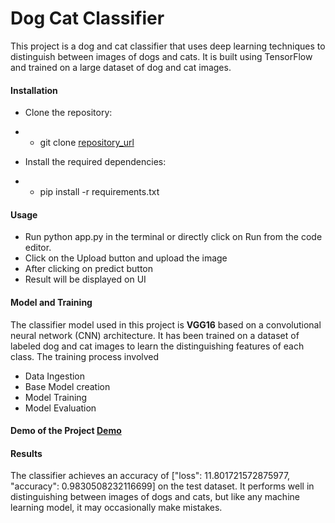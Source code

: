 # Dog Cat Classifier
This project is a dog and cat classifier that uses deep learning techniques to distinguish between images of dogs and cats. It is built using TensorFlow and trained on a large dataset of dog and cat images.

#### Installation
- Clone the repository:
- - git clone [repository_url](https://github.com/Samargithubb/CNNClassifier.git)
  
- Install the required dependencies:

- - pip install -r requirements.txt
  
#### Usage
- Run python app.py in the terminal or directly click on Run from the code editor.
- Click on the Upload button and upload the image
- After clicking on predict button 
- Result will be displayed on UI

  
#### Model and Training
The classifier model used in this project is **VGG16** based on a convolutional neural network (CNN) architecture. It has been trained on a dataset of labeled dog and cat images to learn the distinguishing features of each class. The training process involved
- Data Ingestion
- Base Model creation
- Model Training
- Model Evaluation

#### Demo of the Project [Demo](https://drive.google.com/file/d/1qkr_5Wf8mdEYciopYshbIjGWP2l75zxg/view?usp=sharing)

#### Results
The classifier achieves an accuracy of ["loss": 11.801721572875977, 
"accuracy": 0.9830508232116699] on the test dataset. It performs well in distinguishing between images of dogs and cats, but like any machine learning model, it may occasionally make mistakes.
